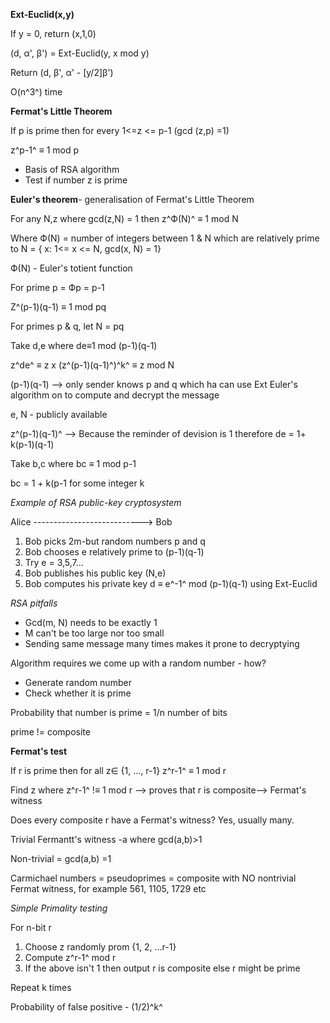 **Ext-Euclid(x,y)**

If y = 0, return (x,1,0)

(d, α', β') = Ext-Euclid(y, x  mod y)

Return (d, β', α' - [y/2]β')

O(n^3^) time

**Fermat's Little Theorem**

If p is prime then for every 1<=z <= p-1 (gcd (z,p) =1)

z^p-1^ ≡ 1 mod p

- Basis of RSA algorithm
- Test if number z is prime

**Euler's theorem**- generalisation of Fermat's Little Theorem

For any N,z where gcd(z,N) = 1 then z^Ф(N)^ ≡ 1 mod N

Where Ф(N) = number of integers between 1 & N which are relatively prime
to N = { x: 1<= x <= N, gcd(x, N) = 1}

Ф(N) - Euler's totient function

For prime p = Фp = p-1

Z^(p-1)(q-1) ≡ 1 mod pq

For primes p & q, let N = pq

Take d,e where de≡1 mod (p-1)(q-1)

z^de^ ≡ z x (z^(p-1)(q-1)^)^k^ ≡ z mod N

(p-1)(q-1) --> only sender knows p and q which ha can use Ext Euler's
algorithm on to compute and decrypt the message

e, N - publicly available

z^(p-1)(q-1)^ --> Because the reminder of devision is 1 therefore de =
1+ k(p-1)(q-1)

Take b,c where bc ≡ 1 mod p-1

bc = 1 + k(p-1 for some integer k

*Example of RSA public-key cryptosystem*

Alice ---------------------------> Bob

1. Bob picks 2m-but random numbers p and q
2. Bob chooses e relatively prime to (p-1)(q-1)
3. Try e = 3,5,7...
4. Bob publishes his public key (N,e)
5. Bob computes his private key d ≡ e^-1^ mod (p-1)(q-1) using
   Ext-Euclid

*RSA pitfalls*

- Gcd(m, N) needs to be exactly 1
- M can't be too large nor too small
- Sending same message many times makes it prone to decryptying

Algorithm requires we come up with a random number - how?

- Generate random number
- Check whether it is prime

Probability that number is prime = 1/n number of bits

prime != composite

**Fermat's test**

If r is prime then for all z∈ {1, ..., r-1} z^r-1^ ≡ 1 mod r

Find z where z^r-1^ !≡ 1 mod r --> proves that r is composite-->
Fermat's witness

Does every composite r have a Fermat's witness? Yes, usually many.

Trivial Fermantt's witness -a where gcd(a,b)>1

Non-trivial = gcd(a,b) =1

Carmichael numbers = pseudoprimes = composite with NO nontrivial Fermat
witness, for example 561, 1105, 1729 etc

*Simple Primality testing*

For n-bit r

1. Choose z randomly prom {1, 2, ...r-1}
2. Compute z^r-1^ mod r
3. If the above isn't 1 then output r is composite else r might be prime

Repeat k times

Probability of false positive - (1/2)^k^
